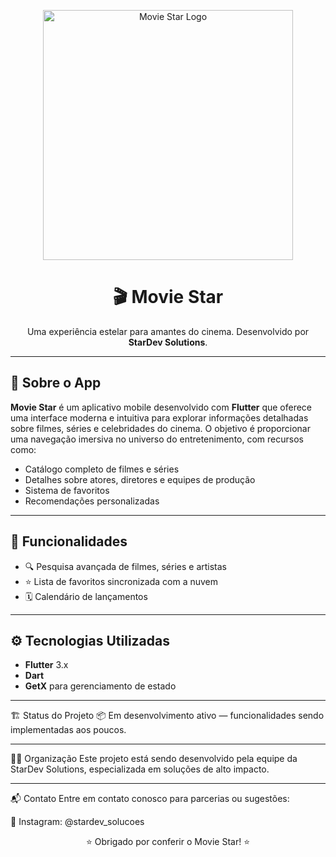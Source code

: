 <p align="center">
  <img src="https://github.com/user-attachments/assets/8573c424-379a-4ed5-ac3e-f437623049ed" alt="Movie Star Logo" width="400"/>
</p>

<h1 align="center">🎬 Movie Star</h1>
<p align="center">
  Uma experiência estelar para amantes do cinema. Desenvolvido por <strong>StarDev Solutions</strong>.
</p>

---

## 📱 Sobre o App

**Movie Star** é um aplicativo mobile desenvolvido com **Flutter** que oferece uma interface moderna e intuitiva para explorar informações detalhadas sobre filmes, séries e celebridades do cinema. O objetivo é proporcionar uma navegação imersiva no universo do entretenimento, com recursos como:

- Catálogo completo de filmes e séries
- Detalhes sobre atores, diretores e equipes de produção
- Sistema de favoritos
- Recomendações personalizadas

---

## 🚀 Funcionalidades

- 🔍 Pesquisa avançada de filmes, séries e artistas
- ⭐ Lista de favoritos sincronizada com a nuvem
- 🗓️ Calendário de lançamentos

---

## ⚙️ Tecnologias Utilizadas

- **Flutter** 3.x
- **Dart**
- **GetX** para gerenciamento de estado

---

🏗️ Status do Projeto
📦 Em desenvolvimento ativo — funcionalidades sendo implementadas aos poucos.

---

👨‍💻 Organização
Este projeto está sendo desenvolvido pela equipe da StarDev Solutions, especializada em soluções de alto impacto.

---

📬 Contato
Entre em contato conosco para parcerias ou sugestões:

📱 Instagram: @stardev_solucoes

<p align="center">⭐️ Obrigado por conferir o Movie Star! ⭐️</p>
